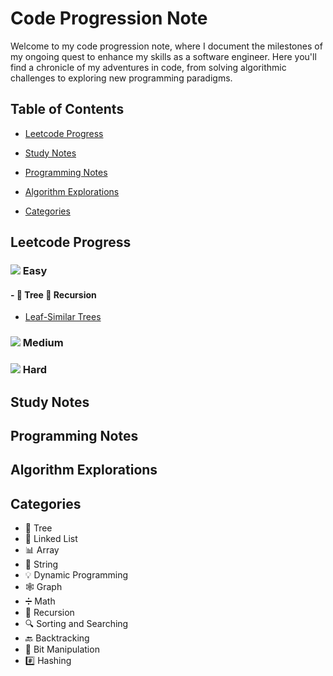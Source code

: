 # Code Progression Note
Welcome to my code progression note, where I document the milestones of my ongoing quest to enhance my skills as a software engineer. Here you'll find a chronicle of my adventures in code, from solving algorithmic challenges to exploring new programming paradigms.

## Table of Contents
- [Leetcode Progress](#leetcode-progress)
- [Study Notes](#study-notes)
- [Programming Notes](#programming-notes)
- [Algorithm Explorations](#algorithm-explorations)

- [Categories](#categories)

## Leetcode Progress

### ![](https://img.shields.io/badge/-Easy-5cb85c) Easy
#### - 🌳 Tree 🔁 Recursion
- [Leaf-Similar Trees](/leetcode/easy/tree/leaf-similar_trees_recursion.md) 

### ![](https://img.shields.io/badge/-Medium-f0ad4e) Medium
<!-- Add Medium problems here -->

### ![](https://img.shields.io/badge/-Hard-d9534f) Hard
<!-- Add Hard problems here -->

## Study Notes
<!-- General notes, programming concepts, best practices, etc. -->

## Programming Notes
## Algorithm Explorations
<!-- Deep dives into specific algorithms and data structures -->

## Categories
- 🌳 Tree
- 🔗 Linked List
- 📊 Array
- 🧵 String
- 💡 Dynamic Programming
- 🕸️ Graph
- ➗ Math
- 🔁 Recursion
- 🔍 Sorting and Searching
- 🔙 Backtracking
- 🔣 Bit Manipulation
- #️⃣ Hashing

